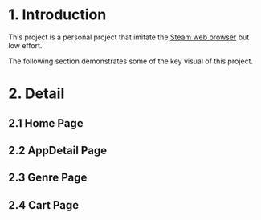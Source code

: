 # 1. Introduction
This project is a personal project that imitate the [Steam web browser](https://store.steampowered.com/) but low effort.

The following section demonstrates some of the key visual of this project.

# 2. Detail
## 2.1 Home Page
## 2.2 AppDetail Page
## 2.3 Genre Page
## 2.4 Cart Page
